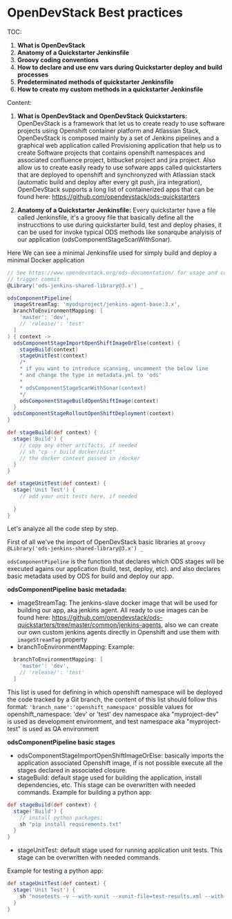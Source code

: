# OpenDevStack Best practices

TOC:
1) **What is OpenDevStack**
3) **Anatomy of a Quickstarter Jenkinsfile**
4) **Groovy coding conventions**
5) **How to declare and use env vars during Quickstarter deploy and build processes**
6) **Predeterminated methods of quickstarter Jenkinsfile**
7) **How to create my custom methods in a quickstarter Jenkinsfile**

Content:
1) **What is OpenDevStack and OpenDevStack Quickstarters:**
OpenDevStack is a framework that let us to create ready to use software projects using Openshift container platform
and Atlassian Stack, OpenDevStack is composed mainly by a set of Jenkins pipelines and a graphical web application called 
Provisioning application that help us to create Software projects that contains openshift namespaces and associated
confluence project, bitbucket project and jira project. Also allow us to create easily ready to use sofware apps called 
quickstarters that are deployed to openshift and synchronyzed with Atlassian stack (automatic build and deploy after every git push, jira integration), OpenDevStack supports a long list of
containerized apps that can be found here: https://github.com/opendevstack/ods-quickstarters

2) **Anatomy of a Quickstarter Jenkinsfile:**
Every quickstarter have a file called Jenkinsfile, it's a groovy file that basically define all the instrucctions
to use during quickstarter build, test and deploy phases, it can be used for invoke typical ODS methods like sonarqube analyisis of our application (odsComponentStageScanWithSonar).


Here We can see a minimal Jenkinsfile used for simply build and deploy a minimal Docker application
```groovy
// See https://www.opendevstack.org/ods-documentation/ for usage and customization.
// trigger commit
@Library('ods-jenkins-shared-library@3.x') _

odsComponentPipeline(
  imageStreamTag: 'myodsproject/jenkins-agent-base:3.x',
  branchToEnvironmentMapping: [
    'master': 'dev',
    // 'release/': 'test'
  ]
) { context ->
  odsComponentStageImportOpenShiftImageOrElse(context) {
    stageBuild(context)
    stageUnitTest(context)
    /*
    * if you want to introduce scanning, uncomment the below line
    * and change the type in metadata.yml to 'ods'
    *
    * odsComponentStageScanWithSonar(context)
    */
    odsComponentStageBuildOpenShiftImage(context)
  }
  odsComponentStageRolloutOpenShiftDeployment(context)
}

def stageBuild(def context) {
  stage('Build') {
    // copy any other artifacts, if needed
    // sh "cp -r build docker/dist"
    // the docker context passed in /docker
  }
}

def stageUnitTest(def context) {
  stage('Unit Test') {
    // add your unit tests here, if needed
    
  }
}

```

Let's analyze all the code step by step.

First of all we've the import of OpenDevStack basic libraries at ```groovy @Library('ods-jenkins-shared-library@3.x') _ ```


```odsComponentPipeline``` is the function that declares which ODS stages will be executed agains our application (build, test, deploy, etc).
and also declares basic metadata used by ODS for build and deploy our app.

**odsComponentPipeline basic metadada:**
* imageStreamTag: The jenkins-slave docker image that will be used for building our app, aka jenkins agent. All ready to use images can be found here: https://github.com/opendevstack/ods-quickstarters/tree/master/common/jenkins-agents, also we can create our own custom jenkins agents directly in Openshift and use them 
with ```imageStreamTag``` property
* branchToEnvironmentMapping:
Example:
```groovy
  branchToEnvironmentMapping: [
    'master': 'dev',
    // 'release/': 'test'
  ]
```
This list is used for defining in which openshift namespace will be deployed the code tracked by a Git branch,
the content of this list should follow this format: ``` 'branch_name':'openshift_namespace' ``` possible values for openshift_namespace: 'dev' or 'test' 
dev namespace aka "myproject-dev" is used as development environment, and test namespace aka "myproject-test" is used as QA environment 

**odsComponentPipeline basic stages**
* odsComponentStageImportOpenShiftImageOrElse: basically imports the application associated Openshift image, if is not possible execute all
the stages declared in associated closure.
* stageBuild: default stage used for building the application, install dependencies, etc. This stage can be overwritten with needed commands. 
Example for building a python app:
```groovy
def stageBuild(def context) {
  stage('Build') {
    // install python packages:
    sh "pip install requirements.txt"
  }
}
```
* stageUnitTest: default stage used for running application unit tests. This stage can be overwritten with needed commands.

Example for testing a python app:
```groovy
def stageUnitTest(def context) {
  stage('Unit Test') {
    sh "nosetests -v --with-xunit --xunit-file=test-results.xml --with-coverage --cover-xml --cover-xml-file=coverage.xml"
  }
}
```



